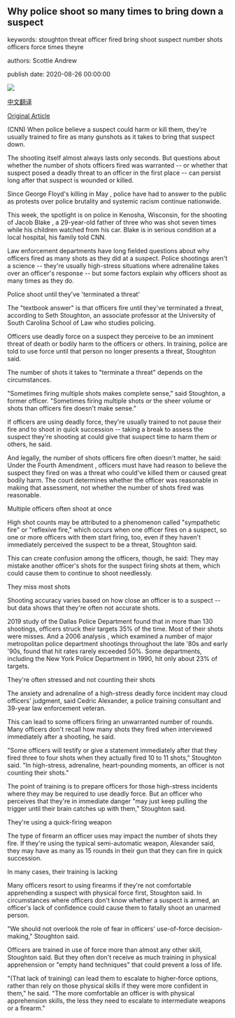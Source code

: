## Why police shoot so many times to bring down a suspect

keywords: stoughton threat officer fired bring shoot suspect number shots officers force times theyre

authors: Scottie Andrew

publish date: 2020-08-26 00:00:00

![](https://cdn.cnn.com/cnnnext/dam/assets/200824163914-police-officer-gun-file-super-tease.jpg)

[中文翻译](Why%20police%20shoot%20so%20many%20times%20to%20bring%20down%20a%20suspect_zh.md)

[Original Article](https://edition.cnn.com/2020/08/26/us/why-police-shoot-so-many-rounds-trnd/index.html)

(CNN) When police believe a suspect could harm or kill them, they're usually trained to fire as many gunshots as it takes to bring that suspect down.

The shooting itself almost always lasts only seconds. But questions about whether the number of shots officers fired was warranted -- or whether that suspect posed a deadly threat to an officer in the first place -- can persist long after that suspect is wounded or killed.

Since George Floyd's killing in May , police have had to answer to the public as protests over police brutality and systemic racism continue nationwide.

This week, the spotlight is on police in Kenosha, Wisconsin, for the shooting of Jacob Blake , a 29-year-old father of three who was shot seven times while his children watched from his car. Blake is in serious condition at a local hospital, his family told CNN.

Law enforcement departments have long fielded questions about why officers fired as many shots as they did at a suspect. Police shootings aren't a science -- they're usually high-stress situations where adrenaline takes over an officer's response -- but some factors explain why officers shoot as many times as they do.

Police shoot until they've 'terminated a threat'

The "textbook answer" is that officers fire until they've terminated a threat, according to Seth Stoughton, an associate professor at the University of South Carolina School of Law who studies policing.

Officers use deadly force on a suspect they perceive to be an imminent threat of death or bodily harm to the officers or others. In training, police are told to use force until that person no longer presents a threat, Stoughton said.

The number of shots it takes to "terminate a threat" depends on the circumstances.

"Sometimes firing multiple shots makes complete sense," said Stoughton, a former officer. "Sometimes firing multiple shots or the sheer volume or shots than officers fire doesn't make sense."

If officers are using deadly force, they're usually trained to not pause their fire and to shoot in quick succession -- taking a break to assess the suspect they're shooting at could give that suspect time to harm them or others, he said.

And legally, the number of shots officers fire often doesn't matter, he said: Under the Fourth Amendment , officers must have had reason to believe the suspect they fired on was a threat who could've killed them or caused great bodily harm. The court determines whether the officer was reasonable in making that assessment, not whether the number of shots fired was reasonable.

Multiple officers often shoot at once

High shot counts may be attributed to a phenomenon called "sympathetic fire" or "reflexive fire," which occurs when one officer fires on a suspect, so one or more officers with them start firing, too, even if they haven't immediately perceived the suspect to be a threat, Stoughton said.

This can create confusion among the officers, though, he said: They may mistake another officer's shots for the suspect firing shots at them, which could cause them to continue to shoot needlessly.

They miss most shots

Shooting accuracy varies based on how close an officer is to a suspect -- but data shows that they're often not accurate shots.

2019 study of the Dallas Police Department found that in more than 130 shootings, officers struck their targets 35% of the time. Most of their shots were misses. And a 2006 analysis , which examined a number of major metropolitan police department shootings throughout the late '80s and early '90s, found that hit rates rarely exceeded 50%. Some departments, including the New York Police Department in 1990, hit only about 23% of targets.

They're often stressed and not counting their shots

The anxiety and adrenaline of a high-stress deadly force incident may cloud officers' judgment, said Cedric Alexander, a police training consultant and 39-year law enforcement veteran.

This can lead to some officers firing an unwarranted number of rounds. Many officers don't recall how many shots they fired when interviewed immediately after a shooting, he said.

"Some officers will testify or give a statement immediately after that they fired three to four shots when they actually fired 10 to 11 shots," Stoughton said. "In high-stress, adrenaline, heart-pounding moments, an officer is not counting their shots."

The point of training is to prepare officers for those high-stress incidents where they may be required to use deadly force. But an officer who perceives that they're in immediate danger "may just keep pulling the trigger until their brain catches up with them," Stoughton said.

They're using a quick-firing weapon

The type of firearm an officer uses may impact the number of shots they fire. If they're using the typical semi-automatic weapon, Alexander said, they may have as many as 15 rounds in their gun that they can fire in quick succession.

In many cases, their training is lacking

Many officers resort to using firearms if they're not comfortable apprehending a suspect with physical force first, Stoughton said. In circumstances where officers don't know whether a suspect is armed, an officer's lack of confidence could cause them to fatally shoot an unarmed person.

"We should not overlook the role of fear in officers' use-of-force decision-making," Stoughton said.

Officers are trained in use of force more than almost any other skill, Stoughton said. But they often don't receive as much training in physical apprehension or "empty hand techniques" that could prevent a loss of life.

"(That lack of training) can lead them to escalate to higher-force options, rather than rely on those physical skills if they were more confident in them," he said. "The more comfortable an officer is with physical apprehension skills, the less they need to escalate to intermediate weapons or a firearm."